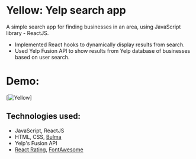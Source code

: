 # Yellow: Yelp search app
A simple search app for finding businesses in an area, using JavaScript library - ReactJS.
- Implemented React hooks to dynamically display results from search.
- Used Yelp Fusion API to show results from Yelp database of businesses based on user search.

# Demo:
[![Yellow](https://raw.githubusercontent.com/saqibhasib/yelp-clone-frontend/master/src/assets/demo-yellow.gif)]

## Technologies used:
- JavaScript, ReactJS
- HTML, CSS, [Bulma](https://bulma.io/)
- Yelp's Fusion API
- [React Rating](https://github.com/dreyescat/react-rating), [FontAwesome](https://fontawesome.com/v5.15/how-to-use/on-the-web/setup/using-package-managers)